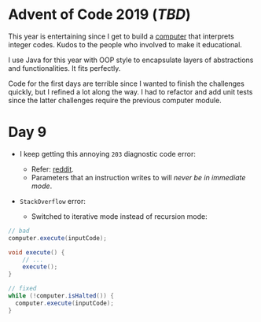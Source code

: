 # Advent of Code 2019  (*TBD*)

This year is entertaining since I get to build a [computer](https://adventofcode.com/2019/day/9) that interprets integer codes.
Kudos to the people who involved to make it educational.

I use Java for this year with OOP style to encapsulate layers of abstractions and functionalities. It fits perfectly.

Code for the first days are terrible since I wanted to finish the challenges quickly, but I refined a lot along the way.
I had to refactor and add unit tests since the latter challenges require the previous computer module.


# Day 9

+ I keep getting this annoying `203` diagnostic code error:
  - Refer: [reddit](https://www.reddit.com/r/adventofcode/comments/e8aw9j/2019_day_9_part_1_how_to_fix_203_error/).
  - Parameters that an instruction writes to will *never be in immediate mode*.

+ `StackOverflow` error:
  + Switched to iterative mode instead of recursion mode:

```java
// bad 
computer.execute(inputCode);

void execute() { 
    // ...
    execute();
}

// fixed
while (!computer.isHalted()) {
  computer.execute(inputCode);
}
```